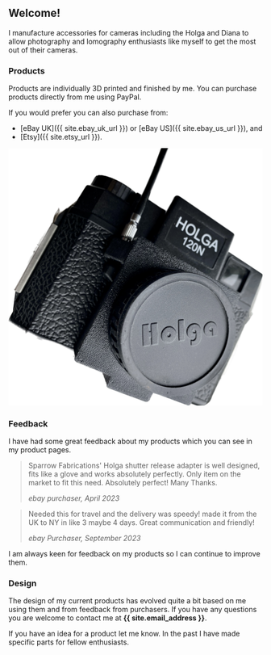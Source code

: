 ## Welcome!
I manufacture accessories for cameras including the Holga and Diana to allow photography and lomography enthusiasts like myself to get the most out of their cameras.

### Products
Products are individually 3D printed and finished by me. You can purchase products directly from me using PayPal.

If you would prefer you can also purchase from:

- [eBay UK]({{ site.ebay_uk_url }}) or [eBay US]({{ site.ebay_us_url }}), and
- [Etsy]({{ site.etsy_url }}).

![A picture of a Holga 120 adapter](images/holga-120-adapter/holga-120-adapter-1.jpg)

### Feedback
I have had some great feedback about my products which you can see in my product pages.

>Sparrow Fabrications' Holga shutter release adapter is well designed, fits like a glove and works absolutely perfectly. Only item on the market to fit this need. Absolutely perfect! Many Thanks.
>
>*ebay purchaser, April 2023*

>Needed this for travel and the delivery was speedy! made it from the UK to NY in like 3 maybe 4 days. Great communication and friendly!
>
>*ebay Purchaser, September 2023*

I am always keen for feedback on my products so I can continue to improve them.

### Design
The design of my current products has evolved quite a bit based on me using them and from feedback from purchasers. If you have any questions you are welcome to contact me at **{{ site.email_address }}**.

If you have an idea for a product let me know. In the past I have made specific parts for fellow enthusiasts.
